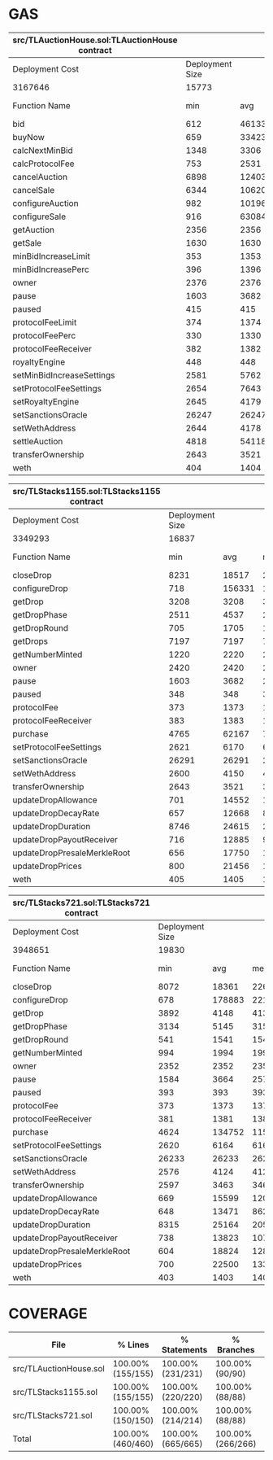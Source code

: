 # GAS

| src/TLAuctionHouse.sol:TLAuctionHouse contract |                 |        |        |        |         |
|------------------------------------------------|-----------------|--------|--------|--------|---------|
| Deployment Cost                                | Deployment Size |        |        |        |         |
| 3167646                                        | 15773           |        |        |        |         |
| Function Name                                  | min             | avg    | median | max    | # calls |
| bid                                            | 612             | 46133  | 24095  | 174235 | 61      |
| buyNow                                         | 659             | 33423  | 21730  | 123793 | 18      |
| calcNextMinBid                                 | 1348            | 3306   | 1348   | 7243   | 20      |
| calcProtocolFee                                | 753             | 2531   | 858    | 4858   | 28      |
| cancelAuction                                  | 6898            | 12403  | 8440   | 40766  | 7       |
| cancelSale                                     | 6344            | 10620  | 7507   | 31599  | 7       |
| configureAuction                               | 982             | 101961 | 118390 | 182145 | 30      |
| configureSale                                  | 916             | 63084  | 74033  | 132033 | 23      |
| getAuction                                     | 2356            | 2356   | 2356   | 2356   | 24      |
| getSale                                        | 1630            | 1630   | 1630   | 1630   | 10      |
| minBidIncreaseLimit                            | 353             | 1353   | 1353   | 2353   | 2       |
| minBidIncreasePerc                             | 396             | 1396   | 1396   | 2396   | 2       |
| owner                                          | 2376            | 2376   | 2376   | 2376   | 1       |
| pause                                          | 1603            | 3682   | 2590   | 6814   | 5       |
| paused                                         | 415             | 415    | 415    | 415    | 1       |
| protocolFeeLimit                               | 374             | 1374   | 1374   | 2374   | 2       |
| protocolFeePerc                                | 330             | 1330   | 1330   | 2330   | 2       |
| protocolFeeReceiver                            | 382             | 1382   | 1382   | 2382   | 2       |
| royaltyEngine                                  | 448             | 448    | 448    | 448    | 1       |
| setMinBidIncreaseSettings                      | 2581            | 5762   | 2594   | 12111  | 3       |
| setProtocolFeeSettings                         | 2654            | 7643   | 2664   | 17611  | 3       |
| setRoyaltyEngine                               | 2645            | 4179   | 4179   | 5713   | 2       |
| setSanctionsOracle                             | 26247           | 26247  | 26247  | 26247  | 1       |
| setWethAddress                                 | 2644            | 4178   | 4178   | 5712   | 2       |
| settleAuction                                  | 4818            | 54118  | 68657  | 81767  | 9       |
| transferOwnership                              | 2643            | 3521   | 3521   | 4400   | 2       |
| weth                                           | 404             | 1404   | 1404   | 2404   | 2       |


| src/TLStacks1155.sol:TLStacks1155 contract |                 |        |        |        |         |
|--------------------------------------------|-----------------|--------|--------|--------|---------|
| Deployment Cost                            | Deployment Size |        |        |        |         |
| 3349293                                    | 16837           |        |        |        |         |
| Function Name                              | min             | avg    | median | max    | # calls |
| closeDrop                                  | 8231            | 18517  | 22796  | 24396  | 6       |
| configureDrop                              | 718             | 156331 | 197660 | 277260 | 42      |
| getDrop                                    | 3208            | 3208   | 3208   | 3208   | 60      |
| getDropPhase                               | 2511            | 4537   | 2545   | 26479  | 13      |
| getDropRound                               | 705             | 1705   | 1705   | 2705   | 2       |
| getDrops                                   | 7197            | 7197   | 7197   | 7197   | 1       |
| getNumberMinted                            | 1220            | 2220   | 2220   | 3220   | 2       |
| owner                                      | 2420            | 2420   | 2420   | 2420   | 1       |
| pause                                      | 1603            | 3682   | 2590   | 6814   | 5       |
| paused                                     | 348             | 348    | 348    | 348    | 1       |
| protocolFee                                | 373             | 1373   | 1373   | 2373   | 2       |
| protocolFeeReceiver                        | 383             | 1383   | 1383   | 2383   | 2       |
| purchase                                   | 4765            | 62167  | 70569  | 142976 | 52      |
| setProtocolFeeSettings                     | 2621            | 6170   | 6170   | 9719   | 2       |
| setSanctionsOracle                         | 26291           | 26291  | 26291  | 26291  | 1       |
| setWethAddress                             | 2600            | 4150   | 4150   | 5700   | 2       |
| transferOwnership                          | 2643            | 3521   | 3521   | 4400   | 2       |
| updateDropAllowance                        | 701             | 14552  | 10756  | 44056  | 6       |
| updateDropDecayRate                        | 657             | 12668  | 8668   | 44012  | 7       |
| updateDropDuration                         | 8746            | 24615  | 21009  | 44090  | 6       |
| updateDropPayoutReceiver                   | 716             | 12885  | 9995   | 46270  | 8       |
| updateDropPresaleMerkleRoot                | 656             | 17750  | 11503  | 44011  | 6       |
| updateDropPrices                           | 800             | 21456  | 12006  | 50958  | 6       |
| weth                                       | 405             | 1405   | 1405   | 2405   | 2       |


| src/TLStacks721.sol:TLStacks721 contract |                 |        |        |         |         |
|------------------------------------------|-----------------|--------|--------|---------|---------|
| Deployment Cost                          | Deployment Size |        |        |         |         |
| 3948651                                  | 19830           |        |        |         |         |
| Function Name                            | min             | avg    | median | max     | # calls |
| closeDrop                                | 8072            | 18361  | 22619  | 24219   | 6       |
| configureDrop                            | 678             | 178883 | 221562 | 368255  | 43      |
| getDrop                                  | 3892            | 4148   | 4136   | 4645    | 62      |
| getDropPhase                             | 3134            | 5145   | 3151   | 28929   | 14      |
| getDropRound                             | 541             | 1541   | 1541   | 2541    | 2       |
| getNumberMinted                          | 994             | 1994   | 1994   | 2994    | 2       |
| owner                                    | 2352            | 2352   | 2352   | 2352    | 1       |
| pause                                    | 1584            | 3664   | 2578   | 6790    | 5       |
| paused                                   | 393             | 393    | 393    | 393     | 1       |
| protocolFee                              | 373             | 1373   | 1373   | 2373    | 2       |
| protocolFeeReceiver                      | 381             | 1381   | 1381   | 2381    | 2       |
| purchase                                 | 4624            | 134752 | 115764 | 1716794 | 54      |
| setProtocolFeeSettings                   | 2620            | 6164   | 6164   | 9708    | 2       |
| setSanctionsOracle                       | 26233           | 26233  | 26233  | 26233   | 1       |
| setWethAddress                           | 2576            | 4124   | 4124   | 5672    | 2       |
| transferOwnership                        | 2597            | 3463   | 3463   | 4330    | 2       |
| updateDropAllowance                      | 669             | 15599  | 12001  | 46476   | 6       |
| updateDropDecayRate                      | 648             | 13471  | 8626   | 46455   | 7       |
| updateDropDuration                       | 8315            | 25164  | 20515  | 46490   | 6       |
| updateDropPayoutReceiver                 | 738             | 13823  | 10711  | 48732   | 8       |
| updateDropPresaleMerkleRoot              | 604             | 18824  | 12881  | 46411   | 6       |
| updateDropPrices                         | 700             | 22500  | 13392  | 52336   | 6       |
| weth                                     | 403             | 1403   | 1403   | 2403    | 2       |

# COVERAGE

| File                           | % Lines           | % Statements      | % Branches       | % Funcs         |
|--------------------------------|-------------------|-------------------|------------------|-----------------|
| src/TLAuctionHouse.sol         | 100.00% (155/155) | 100.00% (231/231) | 100.00% (90/90)  | 100.00% (25/25) |
| src/TLStacks1155.sol           | 100.00% (155/155) | 100.00% (220/220) | 100.00% (88/88)  | 100.00% (28/28) |
| src/TLStacks721.sol            | 100.00% (150/150) | 100.00% (214/214) | 100.00% (88/88)  | 100.00% (27/27) |
| Total                          | 100.00% (460/460) | 100.00% (665/665) | 100.00% (266/266)| 100.00% (80/80) |
